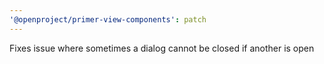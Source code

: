```yaml
---
'@openproject/primer-view-components': patch
---
```


Fixes issue where sometimes a dialog cannot be closed if another is open

<!-- Changed components: Primer::Alpha::Dialog -->
